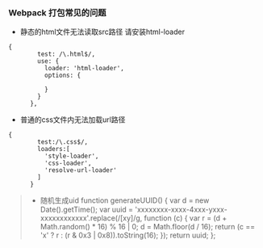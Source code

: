 ### Webpack 打包常见的问题

* 静态的html文件无法读取src路径 请安装html-loader
```
{
        test: /\.html$/,
        use: {
          loader: 'html-loader',
          options: {

          }
        }
      },
```


* 普通的css文件内无法加载url路径 
```
{
        test:/\.css$/,
        loaders:[
          'style-loader',
          'css-loader',
          'resolve-url-loader'
        ]
      }
```

>* 随机生成uid
  function generateUUID() {
    var d = new Date().getTime();
    var uuid = 'xxxxxxxx-xxxx-4xxx-yxxx-xxxxxxxxxxxx'.replace(/[xy]/g, function (c) {
      var r = (d + Math.random() * 16) % 16 | 0;
      d = Math.floor(d / 16);
      return (c == 'x' ? r : (r & 0x3 | 0x8)).toString(16);
    });
    return uuid;
  };